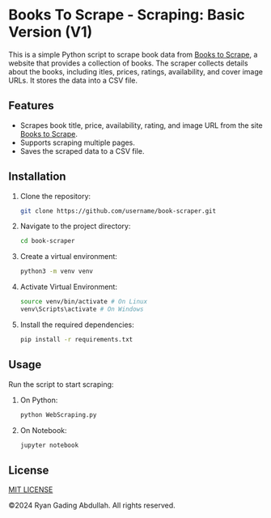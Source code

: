 # Books To Scrape - Scraping: Basic Version (V1)

This is a simple Python script to scrape book data from [Books to Scrape](https://books.toscrape.com/), a website that provides a collection of books. The scraper collects details about the books, including itles, prices, ratings, availability, and cover image URLs. It stores the data into a CSV file.

## Features

- Scrapes book title, price, availability, rating, and image URL from the site [Books to Scrape](https://books.toscrape.com/).
- Supports scraping multiple pages.
- Saves the scraped data to a CSV file.

## Installation

1. Clone the repository:

   ```bash
   git clone https://github.com/username/book-scraper.git
   ```

2. Navigate to the project directory:

   ```bash
   cd book-scraper
   ```

3. Create a virtual environment:

   ```bash
   python3 -m venv venv
   ```

4. Activate Virtual Environment:

   ```bash
   source venv/bin/activate # On Linux
   venv\Scripts\activate # On Windows
   ```

5. Install the required dependencies:

   ```bash
   pip install -r requirements.txt
   ```

## Usage

Run the script to start scraping:

1. On Python:

   ```bash
   python WebScraping.py
   ```

2. On Notebook:

   ```bash
   jupyter notebook

   ```

## License

[MIT LICENSE](LICENSE)

&copy;2024 Ryan Gading Abdullah. All rights reserved.
